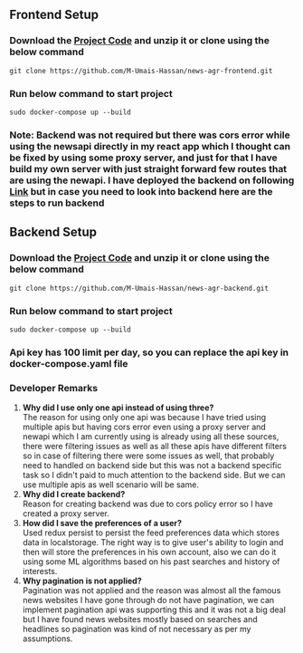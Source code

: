 ## Frontend Setup

### Download the [Project Code](https://drive.google.com/file/d/16bXwNVO224Hoxsx5iHje-Epq3O9MvnF2/view?usp=sharing) and unzip it or clone using the below command

`git clone https://github.com/M-Umais-Hassan/news-agr-frontend.git`

### Run below command to start project

`sudo docker-compose up --build`

### Note: Backend was not required but there was cors error while using the newsapi directly in my react app which I thought can be fixed by using some proxy server, and just for that I have build my own server with just straight forward few routes that are using the newapi. I have deployed the backend on following [Link](https://puce-lucky-piglet.cyclic.app/newsapi) but in case you need to look into backend here are the steps to run backend

## Backend Setup

### Download the [Project Code](https://drive.google.com/file/d/1sL3MtC9Jox8sph1X_XC7AYpYLBJpelZo/view?usp=sharing) and unzip it or clone using the below command

`git clone https://github.com/M-Umais-Hassan/news-agr-backend.git`

### Run below command to start project

`sudo docker-compose up --build`

### Api key has 100 limit per day, so you can replace the api key in docker-compose.yaml file

### Developer Remarks

1. **Why did I use only one api instead of using three?** <br />
   The reason for using only one api was because I have tried using multiple apis but having cors error even using a proxy server and newapi which I am currently using is already using all these sources, there were filtering issues as well as all these apis have different filters so in case of filtering there were some issues as well, that probably need to handled on backend side but this was not a backend specific task so I didn't paid to much attention to the backend side. But we can use multiple apis as well scenario will be same.
2. **Why did I create backend?** <br />
   Reason for creating backend was due to cors policy error so I have created a proxy server.
3. **How did I save the preferences of a user?** <br />
   Used redux persist to persist the feed preferences data which stores data in localstorage. The right way is to give user's ability to login and then will store the preferences in his own account, also we can do it using some ML algorithms based on his past searches and history of interests.
4. **Why pagination is not applied?** <br />
   Pagination was not applied and the reason was almost all the famous news websites I have gone through do not have pagination, we can implement pagination api was supporting this and it was not a big deal but I have found news websites mostly based on searches and headlines so pagination was kind of not necessary as per my assumptions.
